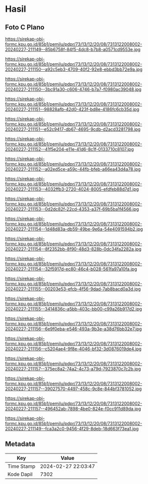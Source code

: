# Hasil

## Foto C Plano

https://sirekap-obj-formc.kpu.go.id/85b1/pemilu/pdpr/73/13/12/20/08/7313122008002-20240227-211149--85b6758f-84f5-4dc8-b7b8-a0571cd9553e.jpg

https://sirekap-obj-formc.kpu.go.id/85b1/pemilu/pdpr/73/13/12/20/08/7313122008002-20240227-211150--a92c5eb3-4709-40f2-92e8-ebbd3bb72e9a.jpg

https://sirekap-obj-formc.kpu.go.id/85b1/pemilu/pdpr/73/13/12/20/08/7313122008002-20240227-211150--3bc91a30-c606-4746-b7a7-f0980ac39048.jpg

https://sirekap-obj-formc.kpu.go.id/85b1/pemilu/pdpr/73/13/12/20/08/7313122008002-20240227-211151--98828afb-42d0-423f-bd8e-4186fc6cb35d.jpg

https://sirekap-obj-formc.kpu.go.id/85b1/pemilu/pdpr/73/13/12/20/08/7313122008002-20240227-211151--e52c9417-db67-4695-9cdb-d2acd3281798.jpg

https://sirekap-obj-formc.kpu.go.id/85b1/pemilu/pdpr/73/13/12/20/08/7313122008002-20240227-211152--41f5e204-e11e-41d6-8c1f-0133710c8107.jpg

https://sirekap-obj-formc.kpu.go.id/85b1/pemilu/pdpr/73/13/12/20/08/7313122008002-20240227-211152--a02ed5ce-a59c-44fb-bfeb-a66ea43d4a78.jpg

https://sirekap-obj-formc.kpu.go.id/85b1/pemilu/pdpr/73/13/12/20/08/7313122008002-20240227-211153--4032ffb3-2720-4024-8005-efdfeb88d7d1.jpg

https://sirekap-obj-formc.kpu.go.id/85b1/pemilu/pdpr/73/13/12/20/08/7313122008002-20240227-211153--0d2dc82f-22cd-4353-a37f-69b5ba1f4566.jpg

https://sirekap-obj-formc.kpu.go.id/85b1/pemilu/pdpr/73/13/12/20/08/7313122008002-20240227-211154--1d48d83a-db59-49be-9e6a-54e4091594b2.jpg

https://sirekap-obj-formc.kpu.go.id/85b1/pemilu/pdpr/73/13/12/20/08/7313122008002-20240227-211154--8f2352bb-8f90-48d3-828b-0dc34fa2282a.jpg

https://sirekap-obj-formc.kpu.go.id/85b1/pemilu/pdpr/73/13/12/20/08/7313122008002-20240227-211154--32f5917d-ec80-46c4-b028-561fa97a10fa.jpg

https://sirekap-obj-formc.kpu.go.id/85b1/pemilu/pdpr/73/13/12/20/08/7313122008002-20240227-211155--00203e53-efcb-4f56-9dad-7ab8bacd0a3d.jpg

https://sirekap-obj-formc.kpu.go.id/85b1/pemilu/pdpr/73/13/12/20/08/7313122008002-20240227-211155--3414836c-a5bb-403c-bb00-c99a26b917d2.jpg

https://sirekap-obj-formc.kpu.go.id/85b1/pemilu/pdpr/73/13/12/20/08/7313122008002-20240227-211156--6e9f0eba-e546-493a-9b3e-a38d76bb32e7.jpg

https://sirekap-obj-formc.kpu.go.id/85b1/pemilu/pdpr/73/13/12/20/08/7313122008002-20240227-211156--c5204ae4-9f8e-4046-bf32-3d0876019de4.jpg

https://sirekap-obj-formc.kpu.go.id/85b1/pemilu/pdpr/73/13/12/20/08/7313122008002-20240227-211157--375ec8a2-74a2-4c73-a79d-7923870c7c2b.jpg

https://sirekap-obj-formc.kpu.go.id/85b1/pemilu/pdpr/73/13/12/20/08/7313122008002-20240227-211157--39027570-4497-458c-9c8e-844bf3781052.jpg

https://sirekap-obj-formc.kpu.go.id/85b1/pemilu/pdpr/73/13/12/20/08/7313122008002-20240227-211157--496452ab-7898-4be0-824e-f0cc911d89da.jpg

https://sirekap-obj-formc.kpu.go.id/85b1/pemilu/pdpr/73/13/12/20/08/7313122008002-20240227-211149--fca3a2c0-9456-4f29-8deb-18d663f73ea1.jpg


## Metadata

| Key        | Value               |
| ---------- | ------------------- |
| Time Stamp | 2024-02-27 22:03:47 |
| Kode Dapil | 7302                |



